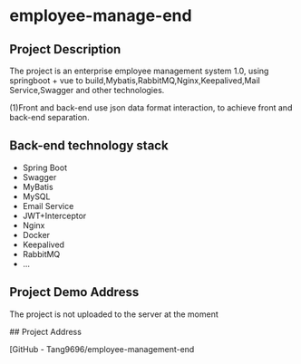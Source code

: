 # employee-manage-end
## Project Description

The project is an enterprise employee management system 1.0, using springboot + vue to build,Mybatis,RabbitMQ,Nginx,Keepalived,Mail Service,Swagger and other technologies.

(1)Front and back-end use json data format interaction, to achieve front and back-end separation.

## Back-end technology stack
- Spring Boot
- Swagger
- MyBatis
- MySQL
- Email Service
- JWT+Interceptor
- Nginx
- Docker
- Keepalived
- RabbitMQ
- ...

## Project Demo Address

The project is not uploaded to the server at the moment

## Project Address

[GitHub - Tang9696/employee-management-end


